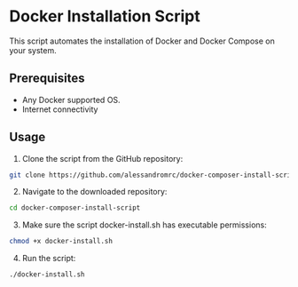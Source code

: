 # Docker Installation Script

This script automates the installation of Docker and Docker Compose on your system.

## Prerequisites

- Any Docker supported OS.
- Internet connectivity

## Usage
1. Clone the script from the GitHub repository:
 ```bash
 git clone https://github.com/alessandromrc/docker-composer-install-script
 ```
2. Navigate to the downloaded repository:
```bash
cd docker-composer-install-script
```
3. Make sure the script docker-install.sh has executable permissions:
```bash
chmod +x docker-install.sh
```
4. Run the script:
```bash
./docker-install.sh
```
